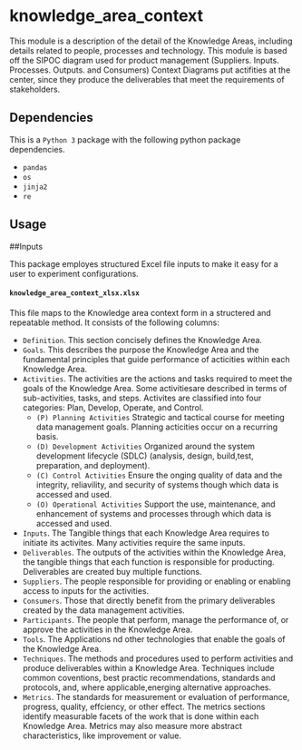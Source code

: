 # knowledge_area_context

This module is a description of the detail of the Knowledge Areas, including details related to people, processes and technology. This module is based off the SIPOC diagram used for product management (Suppliers. Inputs. Processes. Outputs. and Consumers) Context Diagrams put actifities at the center, since they produce the deliverables that meet the requirements of stakeholders. 

## Dependencies

This is a `Python 3` package with the following python package dependencies.

* `pandas`
* `os`
* `jinja2`
* `re`

## Usage

##Inputs

This package employes structured Excel file inputs to make it easy for a user to experiment configurations.

#### `knowledge_area_context_xlsx.xlsx`

This file maps to the Knowledge area context form in a structered and repeatable method. It consists of the following columns:

  * `Definition`. This section concisely defines the Knowledge Area.
  * `Goals`. This describes the purpose the Knowledge Area and the fundamental principles that guide performance of acticities within each Knowledge Area.
  * `Activities`. The activities are the actions and tasks required to meet the goals of the Knowledge Area. Some activitiesare described in terms of sub-activities, tasks, and steps. Activites are classified into four categories: Plan, Develop, Operate, and Control.
    * `(P) Planning Activities` Strategic and tactical course for meeting data management goals. Planning acticities occur on a recurring basis.
    * `(D) Development Activities` Organized around the system development lifecycle (SDLC) (analysis, design, build,test, preparation, and deployment).
    * `(C) Control Activities` Ensure the onging quality of data and the integrity, reliavility, and security of systems though which data is accessed and used.
    * `(O) Operational Activities` Support the use, maintenance, and enhancement of systems and processes through which data is accessed and used.
  * `Inputs`. The Tangible things that each Knowledge Area requires to initiate its activites. Many activities require the same inputs.
  * `Deliverables`. The outputs of the activities within the Knowledge Area, the tangible things that each function is responsible for producting. Deliverables are created buy multiple functions. 
  * `Suppliers`. The people responsible for providing or enabling or enabling access to inputs for the activities. 
  * `Consumers`. Those that directly benefit from the primary deliverables created by the data management activities.
  * `Participants`. The people that perform, manage the performance of, or approve the activities in the Knowledge Area.
  * `Tools`. The Applications nd other technologies that enable the goals of the Knowledge Area.
  * `Techniques`. The methods and procedures used to perform activities and produce deliverables within a Knowledge Area. Techniques include common coventions, best practic recommendations, standards and protocols, and, where applicable,energing alternative approaches. 
  * `Metrics`. The standards for measurement or evaluation of performance, progress, quality, effciency, or other effect. The metrics sections identify measurable facets of the work that is done within each Knowledge Area. Metrics may also measure more abstract characteristics, like improvement or value. 
